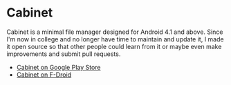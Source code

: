 Cabinet
=======

Cabinet is a minimal file manager designed for Android 4.1 and above.
Since I'm now in college and no longer have time to maintain and update it, I made it open source so that other people could learn from it or maybe even make improvements and submit pull requests.

* [Cabinet on Google Play Store](https://play.google.com/store/apps/details?id=com.afollestad.cabinet)
* [Cabinet on F-Droid](https://f-droid.org/repository/browse/?fdid=com.afollestad.cabinet)
